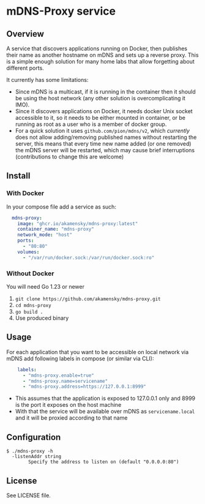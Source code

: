 # mDNS-Proxy service

## Overview

A service that discovers applications running on Docker, then publishes their name as another hostname on mDNS and sets up a reverse proxy. 
This is a simple enough solution for many home labs that allow forgetting about different ports.

It currently has some limitations:

- Since mDNS is a multicast, if it is running in the container then it should be using the host network (any other solution is overcomplicating it IMO).
- Since it discovers applications on Docker, it needs docker Unix socket accessible to it, so it needs to be either mounted in container, or be running as root as a user who is a member of docker group.
- For a quick solution it uses `github.com/pion/mdns/v2`, which _currently_ does not allow adding/removing published names without restarting the server, this means that every time new name added (or one removed) the mDNS server will be restarted, which may cause brief interruptions (contributions to change this are welcome)

## Install

### With Docker

In your compose file add a service as such:

```yaml
  mdns-proxy:
    image: "ghcr.io/akamensky/mdns-proxy:latest"
    container_name: "mdns-proxy"
    network_mode: "host"
    ports:
      - "80:80"
    volumes:
      - "/var/run/docker.sock:/var/run/docker.sock:ro"
```

### Without Docker

You will need Go 1.23 or newer

1. `git clone https://github.com/akamensky/mdns-proxy.git`
2. `cd mdns-proxy`
3. `go build .`
4. Use produced binary

## Usage

For each application that you want to be accessible on local network via mDNS add following labels in compose (or similar via CLI):

```yaml
    labels:
      - "mdns-proxy.enable=true"
      - "mdns-proxy.name=servicename"
      - "mdns-proxy.address=https://127.0.0.1:8999"
```

- This assumes that the application is exposed to 127.0.0.1 only and 8999 is the port it exposes on the host machine
- With that the service will be available over mDNS as `servicename.local` and it will be proxied according to that name

## Configuration

```
$ ./mdns-proxy -h
  -listenAddr string
    	Specify the address to listen on (default "0.0.0.0:80")
```

## License

See LICENSE file.

